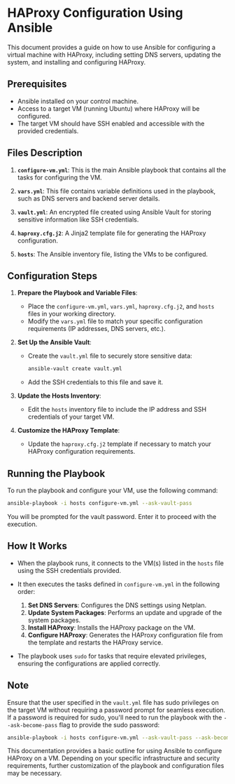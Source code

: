 # HAProxy Configuration Using Ansible

This document provides a guide on how to use Ansible for configuring a virtual machine with HAProxy, including setting DNS servers, updating the system, and installing and configuring HAProxy.

## Prerequisites

- Ansible installed on your control machine.
- Access to a target VM (running Ubuntu) where HAProxy will be configured.
- The target VM should have SSH enabled and accessible with the provided credentials.

## Files Description

1. **`configure-vm.yml`**: This is the main Ansible playbook that contains all the tasks for configuring the VM.

2. **`vars.yml`**: This file contains variable definitions used in the playbook, such as DNS servers and backend server details.

3. **`vault.yml`**: An encrypted file created using Ansible Vault for storing sensitive information like SSH credentials.

4. **`haproxy.cfg.j2`**: A Jinja2 template file for generating the HAProxy configuration.

5. **`hosts`**: The Ansible inventory file, listing the VMs to be configured.

## Configuration Steps

1. **Prepare the Playbook and Variable Files**:
   - Place the `configure-vm.yml`, `vars.yml`, `haproxy.cfg.j2`, and `hosts` files in your working directory.
   - Modify the `vars.yml` file to match your specific configuration requirements (IP addresses, DNS servers, etc.).

2. **Set Up the Ansible Vault**:
   - Create the `vault.yml` file to securely store sensitive data:
     ```bash
     ansible-vault create vault.yml
     ```
   - Add the SSH credentials to this file and save it.

3. **Update the Hosts Inventory**:
   - Edit the `hosts` inventory file to include the IP address and SSH credentials of your target VM.

4. **Customize the HAProxy Template**:
   - Update the `haproxy.cfg.j2` template if necessary to match your HAProxy configuration requirements.

## Running the Playbook

To run the playbook and configure your VM, use the following command:

```bash
ansible-playbook -i hosts configure-vm.yml --ask-vault-pass
```

You will be prompted for the vault password. Enter it to proceed with the execution.

## How It Works

- When the playbook runs, it connects to the VM(s) listed in the `hosts` file using the SSH credentials provided.
- It then executes the tasks defined in `configure-vm.yml` in the following order:
  1. **Set DNS Servers**: Configures the DNS settings using Netplan.
  2. **Update System Packages**: Performs an update and upgrade of the system packages.
  3. **Install HAProxy**: Installs the HAProxy package on the VM.
  4. **Configure HAProxy**: Generates the HAProxy configuration file from the template and restarts the HAProxy service.

- The playbook uses `sudo` for tasks that require elevated privileges, ensuring the configurations are applied correctly.

## Note

Ensure that the user specified in the `vault.yml` file has sudo privileges on the target VM without requiring a password prompt for seamless execution. If a password is required for sudo, you'll need to run the playbook with the `--ask-become-pass` flag to provide the sudo password:

```bash
ansible-playbook -i hosts configure-vm.yml --ask-vault-pass --ask-become-pass
```

This documentation provides a basic outline for using Ansible to configure HAProxy on a VM. Depending on your specific infrastructure and security requirements, further customization of the playbook and configuration files may be necessary.